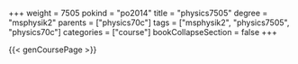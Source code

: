 +++
weight = 7505
pokind = "po2014"
title = "physics7505"
degree = "msphysik2"
parents = ["physics70c"]
tags = ["msphysik2", "physics7505", "physics70c"]
categories = ["course"]
bookCollapseSection = false
+++

{{< genCoursePage >}}
